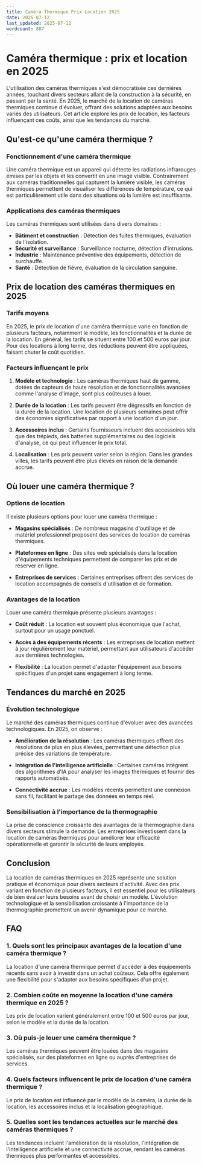 ```yaml
---
title: Caméra Thermique Prix Location 2025
date: 2025-07-12
last_updated: 2025-07-12
wordcount: 887
---
```


# Caméra thermique : prix et location en 2025

L'utilisation des caméras thermiques s'est démocratisée ces dernières années, touchant divers secteurs allant de la construction à la sécurité, en passant par la santé. En 2025, le marché de la location de caméras thermiques continue d'évoluer, offrant des solutions adaptées aux besoins variés des utilisateurs. Cet article explore les prix de location, les facteurs influençant ces coûts, ainsi que les tendances du marché.

## Qu'est-ce qu'une caméra thermique ?

### Fonctionnement d'une caméra thermique

Une caméra thermique est un appareil qui détecte les radiations infrarouges émises par les objets et les convertit en une image visible. Contrairement aux caméras traditionnelles qui capturent la lumière visible, les caméras thermiques permettent de visualiser les différences de température, ce qui est particulièrement utile dans des situations où la lumière est insuffisante.

### Applications des caméras thermiques

Les caméras thermiques sont utilisées dans divers domaines :

- **Bâtiment et construction** : Détection des fuites thermiques, évaluation de l'isolation.
- **Sécurité et surveillance** : Surveillance nocturne, détection d'intrusions.
- **Industrie** : Maintenance préventive des équipements, détection de surchauffe.
- **Santé** : Détection de fièvre, évaluation de la circulation sanguine.

## Prix de location des caméras thermiques en 2025

### Tarifs moyens

En 2025, le prix de location d'une caméra thermique varie en fonction de plusieurs facteurs, notamment le modèle, les fonctionnalités et la durée de la location. En général, les tarifs se situent entre 100 et 500 euros par jour. Pour des locations à long terme, des réductions peuvent être appliquées, faisant chuter le coût quotidien.

### Facteurs influençant le prix

1. **Modèle et technologie** : Les caméras thermiques haut de gamme, dotées de capteurs de haute résolution et de fonctionnalités avancées comme l'analyse d'image, sont plus coûteuses à louer.
   
2. **Durée de la location** : Les tarifs peuvent être dégressifs en fonction de la durée de la location. Une location de plusieurs semaines peut offrir des économies significatives par rapport à une location d'un jour.

3. **Accessoires inclus** : Certains fournisseurs incluent des accessoires tels que des trépieds, des batteries supplémentaires ou des logiciels d'analyse, ce qui peut influencer le prix total.

4. **Localisation** : Les prix peuvent varier selon la région. Dans les grandes villes, les tarifs peuvent être plus élevés en raison de la demande accrue.

## Où louer une caméra thermique ?

### Options de location

Il existe plusieurs options pour louer une caméra thermique :

- **Magasins spécialisés** : De nombreux magasins d'outillage et de matériel professionnel proposent des services de location de caméras thermiques.
  
- **Plateformes en ligne** : Des sites web spécialisés dans la location d'équipements techniques permettent de comparer les prix et de réserver en ligne.

- **Entreprises de services** : Certaines entreprises offrent des services de location accompagnés de conseils d'utilisation et de formation.

### Avantages de la location

Louer une caméra thermique présente plusieurs avantages :

- **Coût réduit** : La location est souvent plus économique que l'achat, surtout pour un usage ponctuel.
  
- **Accès à des équipements récents** : Les entreprises de location mettent à jour régulièrement leur matériel, permettant aux utilisateurs d'accéder aux dernières technologies.

- **Flexibilité** : La location permet d'adapter l'équipement aux besoins spécifiques d'un projet sans engagement à long terme.

## Tendances du marché en 2025

### Évolution technologique

Le marché des caméras thermiques continue d'évoluer avec des avancées technologiques. En 2025, on observe :

- **Amélioration de la résolution** : Les caméras thermiques offrent des résolutions de plus en plus élevées, permettant une détection plus précise des variations de température.

- **Intégration de l'intelligence artificielle** : Certaines caméras intègrent des algorithmes d'IA pour analyser les images thermiques et fournir des rapports automatisés.

- **Connectivité accrue** : Les modèles récents permettent une connexion sans fil, facilitant le partage des données en temps réel.

### Sensibilisation à l'importance de la thermographie

La prise de conscience croissante des avantages de la thermographie dans divers secteurs stimule la demande. Les entreprises investissent dans la location de caméras thermiques pour améliorer leur efficacité opérationnelle et garantir la sécurité de leurs employés.

## Conclusion

La location de caméras thermiques en 2025 représente une solution pratique et économique pour divers secteurs d'activité. Avec des prix variant en fonction de plusieurs facteurs, il est essentiel pour les utilisateurs de bien évaluer leurs besoins avant de choisir un modèle. L'évolution technologique et la sensibilisation croissante à l'importance de la thermographie promettent un avenir dynamique pour ce marché.

## FAQ

### 1. Quels sont les principaux avantages de la location d'une caméra thermique ?

La location d'une caméra thermique permet d'accéder à des équipements récents sans avoir à investir dans un achat coûteux. Cela offre également une flexibilité pour s'adapter aux besoins spécifiques d'un projet.

### 2. Combien coûte en moyenne la location d'une caméra thermique en 2025 ?

Les prix de location varient généralement entre 100 et 500 euros par jour, selon le modèle et la durée de la location.

### 3. Où puis-je louer une caméra thermique ?

Les caméras thermiques peuvent être louées dans des magasins spécialisés, sur des plateformes en ligne ou auprès d'entreprises de services.

### 4. Quels facteurs influencent le prix de location d'une caméra thermique ?

Le prix de location est influencé par le modèle de la caméra, la durée de la location, les accessoires inclus et la localisation géographique.

### 5. Quelles sont les tendances actuelles sur le marché des caméras thermiques ?

Les tendances incluent l'amélioration de la résolution, l'intégration de l'intelligence artificielle et une connectivité accrue, rendant les caméras thermiques plus performantes et accessibles.
